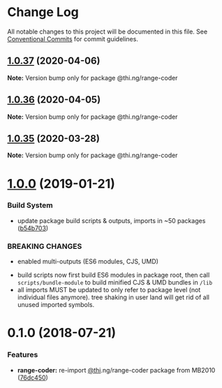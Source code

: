 # Change Log

All notable changes to this project will be documented in this file.
See [Conventional Commits](https://conventionalcommits.org) for commit guidelines.

## [1.0.37](https://github.com/thi-ng/umbrella/compare/@thi.ng/range-coder@1.0.36...@thi.ng/range-coder@1.0.37) (2020-04-06)

**Note:** Version bump only for package @thi.ng/range-coder





## [1.0.36](https://github.com/thi-ng/umbrella/compare/@thi.ng/range-coder@1.0.35...@thi.ng/range-coder@1.0.36) (2020-04-05)

**Note:** Version bump only for package @thi.ng/range-coder





## [1.0.35](https://github.com/thi-ng/umbrella/compare/@thi.ng/range-coder@1.0.34...@thi.ng/range-coder@1.0.35) (2020-03-28)

**Note:** Version bump only for package @thi.ng/range-coder





# [1.0.0](https://github.com/thi-ng/umbrella/compare/@thi.ng/range-coder@0.1.28...@thi.ng/range-coder@1.0.0) (2019-01-21)

### Build System

* update package build scripts & outputs, imports in ~50 packages ([b54b703](https://github.com/thi-ng/umbrella/commit/b54b703))

### BREAKING CHANGES

* enabled multi-outputs (ES6 modules, CJS, UMD)

- build scripts now first build ES6 modules in package root, then call
  `scripts/bundle-module` to build minified CJS & UMD bundles in `/lib`
- all imports MUST be updated to only refer to package level
  (not individual files anymore). tree shaking in user land will get rid of
  all unused imported symbols.

<a name="0.1.0"></a>
# 0.1.0 (2018-07-21)

### Features

* **range-coder:** re-import [@thi](https://github.com/thi).ng/range-coder package from MB2010 ([76dc450](https://github.com/thi-ng/umbrella/commit/76dc450))
